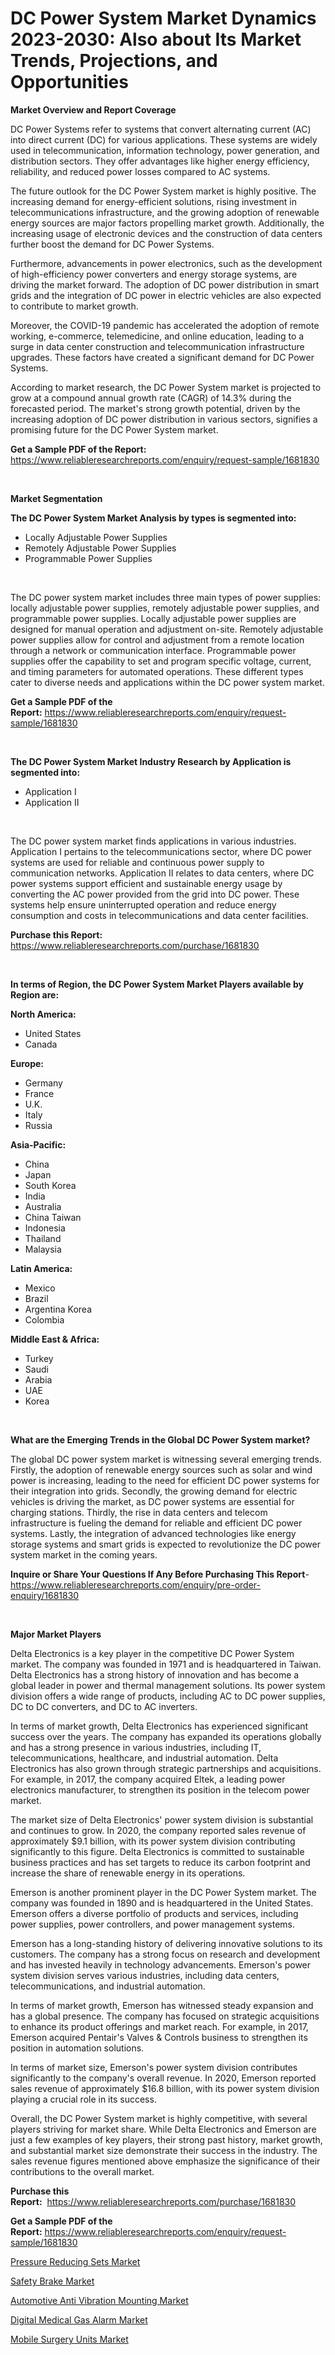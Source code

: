 <p><h1>DC Power System Market Dynamics 2023-2030: Also about Its Market Trends, Projections, and Opportunities</h1></p><p><strong>Market Overview and Report Coverage</strong></p>
<p><p>DC Power Systems refer to systems that convert alternating current (AC) into direct current (DC) for various applications. These systems are widely used in telecommunication, information technology, power generation, and distribution sectors. They offer advantages like higher energy efficiency, reliability, and reduced power losses compared to AC systems.</p><p>The future outlook for the DC Power System market is highly positive. The increasing demand for energy-efficient solutions, rising investment in telecommunications infrastructure, and the growing adoption of renewable energy sources are major factors propelling market growth. Additionally, the increasing usage of electronic devices and the construction of data centers further boost the demand for DC Power Systems.</p><p>Furthermore, advancements in power electronics, such as the development of high-efficiency power converters and energy storage systems, are driving the market forward. The adoption of DC power distribution in smart grids and the integration of DC power in electric vehicles are also expected to contribute to market growth.</p><p>Moreover, the COVID-19 pandemic has accelerated the adoption of remote working, e-commerce, telemedicine, and online education, leading to a surge in data center construction and telecommunication infrastructure upgrades. These factors have created a significant demand for DC Power Systems.</p><p>According to market research, the DC Power System market is projected to grow at a compound annual growth rate (CAGR) of 14.3% during the forecasted period. The market's strong growth potential, driven by the increasing adoption of DC power distribution in various sectors, signifies a promising future for the DC Power System market.</p></p>
<p><strong>Get a Sample PDF of the Report:</strong> <a href="https://www.reliableresearchreports.com/enquiry/request-sample/1681830">https://www.reliableresearchreports.com/enquiry/request-sample/1681830</a></p>
<p>&nbsp;</p>
<p><strong>Market Segmentation</strong></p>
<p><strong>The DC Power System Market Analysis by types is segmented into:</strong></p>
<p><ul><li>Locally Adjustable Power Supplies</li><li>Remotely Adjustable Power Supplies</li><li>Programmable Power Supplies</li></ul></p>
<p>&nbsp;</p>
<p><p>The DC power system market includes three main types of power supplies: locally adjustable power supplies, remotely adjustable power supplies, and programmable power supplies. Locally adjustable power supplies are designed for manual operation and adjustment on-site. Remotely adjustable power supplies allow for control and adjustment from a remote location through a network or communication interface. Programmable power supplies offer the capability to set and program specific voltage, current, and timing parameters for automated operations. These different types cater to diverse needs and applications within the DC power system market.</p></p>
<p><strong>Get a Sample PDF of the Report:</strong>&nbsp;<a href="https://www.reliableresearchreports.com/enquiry/request-sample/1681830">https://www.reliableresearchreports.com/enquiry/request-sample/1681830</a></p>
<p>&nbsp;</p>
<p><strong>The DC Power System Market Industry Research by Application is segmented into:</strong></p>
<p><ul><li>Application I</li><li>Application II</li></ul></p>
<p>&nbsp;</p>
<p><p>The DC power system market finds applications in various industries. Application I pertains to the telecommunications sector, where DC power systems are used for reliable and continuous power supply to communication networks. Application II relates to data centers, where DC power systems support efficient and sustainable energy usage by converting the AC power provided from the grid into DC power. These systems help ensure uninterrupted operation and reduce energy consumption and costs in telecommunications and data center facilities.</p></p>
<p><strong>Purchase this Report:</strong>&nbsp; <a href="https://www.reliableresearchreports.com/purchase/1681830">https://www.reliableresearchreports.com/purchase/1681830</a></p>
<p>&nbsp;</p>
<p><strong>In terms of Region, the DC Power System Market Players available by Region are:</strong></p>
<p>
    <p> <strong> North America: </strong>
        <ul>
            <li>United States</li>
            <li>Canada</li>
        </ul>
        </p> 
    <p> <strong> Europe: </strong>
        <ul>
            <li>Germany</li>
            <li>France</li>
            <li>U.K.</li>
            <li>Italy</li>
            <li>Russia</li>
        </ul>
        </p> 
    <p> <strong> Asia-Pacific: </strong>
        <ul>
            <li>China</li>
            <li>Japan</li>
            <li>South Korea</li>
            <li>India</li>
            <li>Australia</li>
            <li>China Taiwan</li>
            <li>Indonesia</li>
            <li>Thailand</li>
            <li>Malaysia</li>
        </ul>
        </p> 
    <p> <strong> Latin America: </strong>
        <ul>
            <li>Mexico</li>
            <li>Brazil</li>
            <li>Argentina Korea</li>
            <li>Colombia</li>
        </ul>
        </p> 
    <p> <strong> Middle East & Africa: </strong>
        <ul>
            <li>Turkey</li>
            <li>Saudi</li>
            <li>Arabia</li>
            <li>UAE</li>
            <li>Korea</li>
        </ul>
    </p>
    </p>
<p>&nbsp;</p>
<p><strong>What are the Emerging Trends in the Global DC Power System market?</strong></p>
<p><p>The global DC power system market is witnessing several emerging trends. Firstly, the adoption of renewable energy sources such as solar and wind power is increasing, leading to the need for efficient DC power systems for their integration into grids. Secondly, the growing demand for electric vehicles is driving the market, as DC power systems are essential for charging stations. Thirdly, the rise in data centers and telecom infrastructure is fueling the demand for reliable and efficient DC power systems. Lastly, the integration of advanced technologies like energy storage systems and smart grids is expected to revolutionize the DC power system market in the coming years.</p></p>
<p><strong>Inquire or Share Your Questions If Any Before Purchasing This Report</strong>- <a href="https://www.reliableresearchreports.com/enquiry/pre-order-enquiry/1681830">https://www.reliableresearchreports.com/enquiry/pre-order-enquiry/1681830</a></p>
<p>&nbsp;</p>
<p><strong>Major Market Players</strong></p>
<p><p>Delta Electronics is a key player in the competitive DC Power System market. The company was founded in 1971 and is headquartered in Taiwan. Delta Electronics has a strong history of innovation and has become a global leader in power and thermal management solutions. Its power system division offers a wide range of products, including AC to DC power supplies, DC to DC converters, and DC to AC inverters.</p><p>In terms of market growth, Delta Electronics has experienced significant success over the years. The company has expanded its operations globally and has a strong presence in various industries, including IT, telecommunications, healthcare, and industrial automation. Delta Electronics has also grown through strategic partnerships and acquisitions. For example, in 2017, the company acquired Eltek, a leading power electronics manufacturer, to strengthen its position in the telecom power market.</p><p>The market size of Delta Electronics' power system division is substantial and continues to grow. In 2020, the company reported sales revenue of approximately $9.1 billion, with its power system division contributing significantly to this figure. Delta Electronics is committed to sustainable business practices and has set targets to reduce its carbon footprint and increase the share of renewable energy in its operations.</p><p>Emerson is another prominent player in the DC Power System market. The company was founded in 1890 and is headquartered in the United States. Emerson offers a diverse portfolio of products and services, including power supplies, power controllers, and power management systems.</p><p>Emerson has a long-standing history of delivering innovative solutions to its customers. The company has a strong focus on research and development and has invested heavily in technology advancements. Emerson's power system division serves various industries, including data centers, telecommunications, and industrial automation.</p><p>In terms of market growth, Emerson has witnessed steady expansion and has a global presence. The company has focused on strategic acquisitions to enhance its product offerings and market reach. For example, in 2017, Emerson acquired Pentair's Valves & Controls business to strengthen its position in automation solutions.</p><p>In terms of market size, Emerson's power system division contributes significantly to the company's overall revenue. In 2020, Emerson reported sales revenue of approximately $16.8 billion, with its power system division playing a crucial role in its success.</p><p>Overall, the DC Power System market is highly competitive, with several players striving for market share. While Delta Electronics and Emerson are just a few examples of key players, their strong past history, market growth, and substantial market size demonstrate their success in the industry. The sales revenue figures mentioned above emphasize the significance of their contributions to the overall market.</p></p>
<p><strong>Purchase this Report:</strong>&nbsp;&nbsp;<a href="https://www.reliableresearchreports.com/purchase/1681830">https://www.reliableresearchreports.com/purchase/1681830</a></p>
<p></p>
<p><strong>Get a Sample PDF of the Report:</strong>&nbsp;<a href="https://www.reliableresearchreports.com/enquiry/request-sample/1681830">https://www.reliableresearchreports.com/enquiry/request-sample/1681830</a></p>
<p><p><a href="https://www.linkedin.com/pulse/pressure-reducing-sets-market-insights-players-forecast/">Pressure Reducing Sets Market</a></p><p><a href="https://github.com/BryceTownsendr/Market-Research-Report-List-1/blob/main/safety-brake-market.md">Safety Brake Market</a></p><p><a href="https://github.com/ChiragRp1/Market-Research-Report-List-1/blob/main/automotive-anti-vibration-mounting-market.md">Automotive Anti Vibration Mounting Market</a></p><p><a href="https://www.linkedin.com/pulse/digital-medical-gas-alarm-market-research-report-provides/">Digital Medical Gas Alarm Market</a></p><p><a href="https://medium.com/@othamcclure/mobile-surgery-units-market-exploring-market-share-market-trends-and-future-growth-f006028ecce3">Mobile Surgery Units Market</a></p></p>